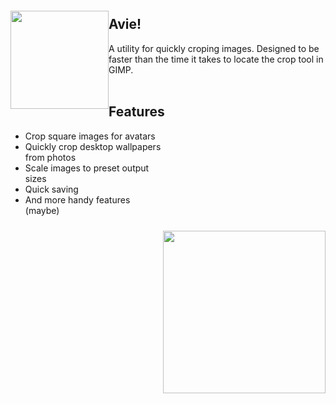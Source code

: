 
<img src="https://user-images.githubusercontent.com/17271572/62006477-0134ed00-b195-11e9-9f0e-a9d32d7e7ebc.png" align="left" height="157px" hspace="0px" vspace="20px">

## Avie!

A utility for quickly croping images. Designed to be faster than the time it takes to locate the crop tool in GIMP. 
<br><br>

## Features

<img src="https://user-images.githubusercontent.com/17271572/62006516-70aadc80-b195-11e9-8efb-44db232dd62b.png" hspace="0px" vspace="160px" height="260px" align="right">



 - Crop square images for avatars
 - Quickly crop desktop wallpapers from photos
 - Scale images to preset output sizes
 - Quick saving
 - And more handy features (maybe)
